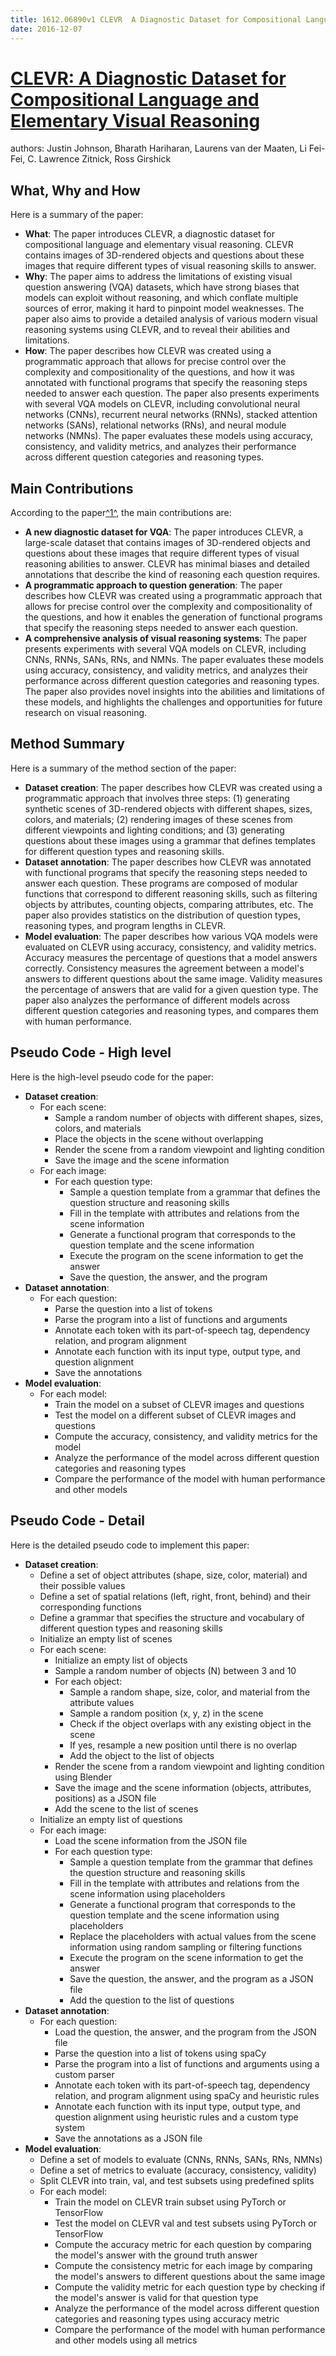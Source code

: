 ```yaml
---
title: 1612.06890v1 CLEVR  A Diagnostic Dataset for Compositional Language and Elementary Visual Reasoning
date: 2016-12-07
---
```


# [CLEVR: A Diagnostic Dataset for Compositional Language and Elementary Visual Reasoning](http://arxiv.org/abs/1612.06890v1)

authors: Justin Johnson, Bharath Hariharan, Laurens van der Maaten, Li Fei-Fei, C. Lawrence Zitnick, Ross Girshick


## What, Why and How

[1]: https://arxiv.org/abs/1612.06890 "[1612.06890] CLEVR: A Diagnostic Dataset for Compositional Language and ..."
[2]: https://arxiv.org/pdf/1612.06890v1.pdf "arXiv:1612.06890v1 [cs.CV] 20 Dec 2016"
[3]: http://export.arxiv.org/abs/1612.06890 "[1612.06890] CLEVR: A Diagnostic Dataset for Compositional Language and ..."

Here is a summary of the paper:

- **What**: The paper introduces CLEVR, a diagnostic dataset for compositional language and elementary visual reasoning. CLEVR contains images of 3D-rendered objects and questions about these images that require different types of visual reasoning skills to answer.
- **Why**: The paper aims to address the limitations of existing visual question answering (VQA) datasets, which have strong biases that models can exploit without reasoning, and which conflate multiple sources of error, making it hard to pinpoint model weaknesses. The paper also aims to provide a detailed analysis of various modern visual reasoning systems using CLEVR, and to reveal their abilities and limitations.
- **How**: The paper describes how CLEVR was created using a programmatic approach that allows for precise control over the complexity and compositionality of the questions, and how it was annotated with functional programs that specify the reasoning steps needed to answer each question. The paper also presents experiments with several VQA models on CLEVR, including convolutional neural networks (CNNs), recurrent neural networks (RNNs), stacked attention networks (SANs), relational networks (RNs), and neural module networks (NMNs). The paper evaluates these models using accuracy, consistency, and validity metrics, and analyzes their performance across different question categories and reasoning types.

## Main Contributions

[1]: https://arxiv.org/abs/1612.06890 "[1612.06890] CLEVR: A Diagnostic Dataset for Compositional Language and ..."
[2]: https://arxiv.org/pdf/1612.06890v1.pdf "arXiv:1612.06890v1 [cs.CV] 20 Dec 2016"
[3]: http://export.arxiv.org/abs/1612.06890 "[1612.06890] CLEVR: A Diagnostic Dataset for Compositional Language and ..."

According to the paper[^1^][1], the main contributions are:

- **A new diagnostic dataset for VQA**: The paper introduces CLEVR, a large-scale dataset that contains images of 3D-rendered objects and questions about these images that require different types of visual reasoning abilities to answer. CLEVR has minimal biases and detailed annotations that describe the kind of reasoning each question requires.
- **A programmatic approach to question generation**: The paper describes how CLEVR was created using a programmatic approach that allows for precise control over the complexity and compositionality of the questions, and how it enables the generation of functional programs that specify the reasoning steps needed to answer each question.
- **A comprehensive analysis of visual reasoning systems**: The paper presents experiments with several VQA models on CLEVR, including CNNs, RNNs, SANs, RNs, and NMNs. The paper evaluates these models using accuracy, consistency, and validity metrics, and analyzes their performance across different question categories and reasoning types. The paper also provides novel insights into the abilities and limitations of these models, and highlights the challenges and opportunities for future research on visual reasoning.

## Method Summary

[1]: https://arxiv.org/abs/1612.06890 "[1612.06890] CLEVR: A Diagnostic Dataset for Compositional Language and ..."
[2]: https://arxiv.org/pdf/1612.06890v1.pdf "arXiv:1612.06890v1 [cs.CV] 20 Dec 2016"
[3]: http://export.arxiv.org/abs/1612.06890 "[1612.06890] CLEVR: A Diagnostic Dataset for Compositional Language and ..."

Here is a summary of the method section of the paper:

- **Dataset creation**: The paper describes how CLEVR was created using a programmatic approach that involves three steps: (1) generating synthetic scenes of 3D-rendered objects with different shapes, sizes, colors, and materials; (2) rendering images of these scenes from different viewpoints and lighting conditions; and (3) generating questions about these images using a grammar that defines templates for different question types and reasoning skills.
- **Dataset annotation**: The paper describes how CLEVR was annotated with functional programs that specify the reasoning steps needed to answer each question. These programs are composed of modular functions that correspond to different reasoning skills, such as filtering objects by attributes, counting objects, comparing attributes, etc. The paper also provides statistics on the distribution of question types, reasoning types, and program lengths in CLEVR.
- **Model evaluation**: The paper describes how various VQA models were evaluated on CLEVR using accuracy, consistency, and validity metrics. Accuracy measures the percentage of questions that a model answers correctly. Consistency measures the agreement between a model's answers to different questions about the same image. Validity measures the percentage of answers that are valid for a given question type. The paper also analyzes the performance of different models across different question categories and reasoning types, and compares them with human performance.

## Pseudo Code - High level

[1]: https://arxiv.org/abs/1612.06890 "[1612.06890] CLEVR: A Diagnostic Dataset for Compositional Language and ..."
[2]: https://arxiv.org/pdf/1612.06890v1.pdf "arXiv:1612.06890v1 [cs.CV] 20 Dec 2016"
[3]: http://export.arxiv.org/abs/1612.06890 "[1612.06890] CLEVR: A Diagnostic Dataset for Compositional Language and ..."

Here is the high-level pseudo code for the paper:

- **Dataset creation**:
  - For each scene:
    - Sample a random number of objects with different shapes, sizes, colors, and materials
    - Place the objects in the scene without overlapping
    - Render the scene from a random viewpoint and lighting condition
    - Save the image and the scene information
  - For each image:
    - For each question type:
      - Sample a question template from a grammar that defines the question structure and reasoning skills
      - Fill in the template with attributes and relations from the scene information
      - Generate a functional program that corresponds to the question template and the scene information
      - Execute the program on the scene information to get the answer
      - Save the question, the answer, and the program
- **Dataset annotation**:
  - For each question:
    - Parse the question into a list of tokens
    - Parse the program into a list of functions and arguments
    - Annotate each token with its part-of-speech tag, dependency relation, and program alignment
    - Annotate each function with its input type, output type, and question alignment
    - Save the annotations
- **Model evaluation**:
  - For each model:
    - Train the model on a subset of CLEVR images and questions
    - Test the model on a different subset of CLEVR images and questions
    - Compute the accuracy, consistency, and validity metrics for the model
    - Analyze the performance of the model across different question categories and reasoning types
    - Compare the performance of the model with human performance and other models

## Pseudo Code - Detail

[1]: https://arxiv.org/abs/1612.06890 "[1612.06890] CLEVR: A Diagnostic Dataset for Compositional Language and ..."
[2]: https://arxiv.org/pdf/1612.06890v1.pdf "arXiv:1612.06890v1 [cs.CV] 20 Dec 2016"
[3]: http://export.arxiv.org/abs/1612.06890 "[1612.06890] CLEVR: A Diagnostic Dataset for Compositional Language and ..."

Here is the detailed pseudo code to implement this paper:

- **Dataset creation**:
  - Define a set of object attributes (shape, size, color, material) and their possible values
  - Define a set of spatial relations (left, right, front, behind) and their corresponding functions
  - Define a grammar that specifies the structure and vocabulary of different question types and reasoning skills
  - Initialize an empty list of scenes
  - For each scene:
    - Initialize an empty list of objects
    - Sample a random number of objects (N) between 3 and 10
    - For each object:
      - Sample a random shape, size, color, and material from the attribute values
      - Sample a random position (x, y, z) in the scene
      - Check if the object overlaps with any existing object in the scene
      - If yes, resample a new position until there is no overlap
      - Add the object to the list of objects
    - Render the scene from a random viewpoint and lighting condition using Blender
    - Save the image and the scene information (objects, attributes, positions) as a JSON file
    - Add the scene to the list of scenes
  - Initialize an empty list of questions
  - For each image:
    - Load the scene information from the JSON file
    - For each question type:
      - Sample a question template from the grammar that defines the question structure and reasoning skills
      - Fill in the template with attributes and relations from the scene information using placeholders
      - Generate a functional program that corresponds to the question template and the scene information using placeholders
      - Replace the placeholders with actual values from the scene information using random sampling or filtering functions
      - Execute the program on the scene information to get the answer
      - Save the question, the answer, and the program as a JSON file
      - Add the question to the list of questions
- **Dataset annotation**:
  - For each question:
    - Load the question, the answer, and the program from the JSON file
    - Parse the question into a list of tokens using spaCy
    - Parse the program into a list of functions and arguments using a custom parser
    - Annotate each token with its part-of-speech tag, dependency relation, and program alignment using spaCy and heuristic rules
    - Annotate each function with its input type, output type, and question alignment using heuristic rules and a custom type system
    - Save the annotations as a JSON file
- **Model evaluation**:
  - Define a set of models to evaluate (CNNs, RNNs, SANs, RNs, NMNs)
  - Define a set of metrics to evaluate (accuracy, consistency, validity)
  - Split CLEVR into train, val, and test subsets using predefined splits
  - For each model:
    - Train the model on CLEVR train subset using PyTorch or TensorFlow
    - Test the model on CLEVR val and test subsets using PyTorch or TensorFlow
    - Compute the accuracy metric for each question by comparing the model's answer with the ground truth answer
    - Compute the consistency metric for each image by comparing the model's answers to different questions about the same image
    - Compute the validity metric for each question type by checking if the model's answer is valid for that question type
    - Analyze the performance of the model across different question categories and reasoning types using accuracy metric
    - Compare the performance of the model with human performance and other models using all metrics